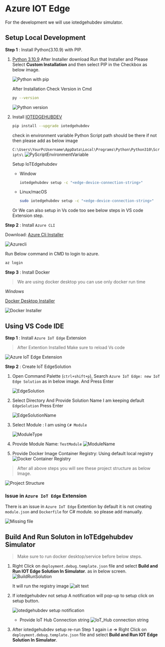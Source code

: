 # Azure IOT Edge 
For the development we will use iotedgehubdev simulator.

## Setup Local Development

**Step 1** : Install Python(3.10.9) with PIP.

1. [Python 3.10.9](https://www.python.org/downloads/release/python-3109/) After Installer download Run that Installer and Please Select **Custom Installation** and then select PIP in the Checkbox as below image.

    ![Python with pip](./imgs/PytPip.png)

    After Installation Check Version in Cmd
    ```bash
    py --version
    ```
    ![Python version](./imgs/pyversion.png)


2. Install [IOTEDGEHUBDEV](https://pypi.org/project/iotedgehubdev/0.10.0/)

    ```bash
    pip install --upgrade iotedgehubdev
    ```
    
    check in environment variable Python Script path should be there if not then please add as below image

    `C:\Users\YourPcUsername\AppData\Local\Programs\Python\Python310\Scripts\`
    ![PyScriptEnvironmentVariable](./imgs/PyEnv.png)

    Setup IoTEdgehubdev

    * Window

        ```bash
        iotedgehubdev setup -c "<edge-device-connection-string>"
        ```
    * Linux/macOS
        ```bash
        sudo iotedgehubdev setup -c "<edge-device-connection-string>"
        ```
    Or We can also setup in Vs code too see below steps in VS code Extension step.


**Step 2** : Install `Azure CLI`

Download: [Azure Cli Installer](https://learn.microsoft.com/en-us/cli/azure/install-azure-cli-windows?pivots=msi)

![Azurecli](./imgs/AzureCliInstaller.png)

Run Below command in CMD to login to azure.
```bash
az login
```

**Step 3** : Install Docker
> We are using docker desktop you can use only docker run time  

*Windows*

[Docker Desktop Installer](https://docs.docker.com/desktop/setup/install/windows-install/
)

![Docker Installer](./imgs/DockerInstaller.png)


## Using VS Code IDE

**Step 1** : Install `Azure IoT Edge` Extension

> After Extention Installed Make sure to reload Vs code 

![Azure IoT Edge Extension](./imgs/azure_iot_edge.png)

**Step 2** : Create IoT EdgeSolution

1. Open Command Palette (`ctrl+shift+p`), Search `Azure IoT Edge: new IoT Edge Solution` as in below image. And Press Enter

    ![EdgeSolution](./imgs/EdgeSolution.png)

2. Select Directory And Provide Solution Name I am keeping default `EdgeSolution` Press Enter

    ![EdgeSolutionName](./imgs/SolutionName.png)

3. Select Module : I am using `C# Module`

    ![ModuleType](./imgs/ModuleType.png)

4. Provide Module Name: `TestModule`
    ![ModuleName](./imgs/ModuleName.png)

5. Provide Docker Image Container Registry: Using default local registry
    ![Docker Container Registry](./imgs/containerRegistry.png)

> After all above steps you will see these project structure as below Image.

![Project Structure](./imgs/ProjectStructure.png)

### Issue in `Azure IoT Edge` Extension

There is an issue in `Azure IoT Edge` Extention by default it is not creating `module.json` and `Dockerfile` for C# module. so please add manually.

![Missing file](./imgs/missingFile.png)

## Build And Run Soluton in IoTEdgehubdev Simulator
> Make sure to run docker desktop/service before below steps.

1. Right Click on `deployment.debug.template.json` file and select **Build and Run IOT Edge Solution In Simulator**. as in below screen.
    ![BuildRunSolution](./imgs/BuildRunSolution.png)

    It will run the registry image
    ![alt text](./imgs/registryImage.png)

2. If iotedgehubdev not setup
    A notification will pop-up to setup click on setup button.

    ![iotedgehubdev setup notification](./imgs/setupNotification.png)

    * Provide IoT Hub Connection string 
        ![IoT_Hub connection string](./imgs/iothubConnectionString.png)

3. After iotedgehubdev setup re-run Step 1 again i.e => Right Click on `deployment.debug.template.json` file and select **Build and Run IOT Edge Solution In Simulator**.



